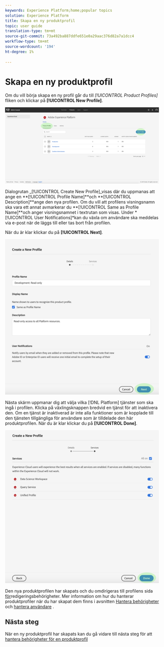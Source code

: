 ```yaml
---
keywords: Experience Platform;home;popular topics
solution: Experience Platform
title: Skapa en ny produktprofil
topic: user guide
translation-type: tm+mt
source-git-commit: 73a492ba887ddfe651e0a29aac376d82a7a1dcc4
workflow-type: tm+mt
source-wordcount: '194'
ht-degree: 1%

---
```



# Skapa en ny produktprofil

Om du vill börja skapa en ny profil går du till *[!UICONTROL Product Profiles]* fliken och klickar på **[!UICONTROL New Profile]**.

![new-profile-button](../images/new-profile-button.png)

Dialogrutan _[!UICONTROL Create New Profile]_visas där du uppmanas att ange en **[!UICONTROL Profile Name]**och **[!UICONTROL Description]**ange den nya profilen. Om du vill att profilens visningsnamn ska vara ett annat avmarkerar du **[!UICONTROL Same as Profile Name]**och anger visningsnamnet i textrutan som visas. Under *[!UICONTROL User Notifications]*kan du växla om användare ska meddelas via e-post när de läggs till eller tas bort från profilen.

När du är klar klickar du på **[!UICONTROL Next]**.

![new-profile-details](../images/new-profile-details.png)

Nästa skärm uppmanar dig att välja vilka [!DNL Platform] tjänster som ska ingå i profilen. Klicka på växlingsknappen bredvid en tjänst för att inaktivera den. Om en tjänst är inaktiverad är inte alla funktioner som är kopplade till den tjänsten tillgängliga för användare som är tilldelade den här produktprofilen. När du är klar klickar du på **[!UICONTROL Done]**.

![new-profile-services](../images/new-profile-services.png)

Den nya produktprofilen har skapats och du omdirigeras till profilens sida [för](#edit-permissions)redigeringsbehörigheter. Mer information om hur du hanterar produktprofiler när du har skapat dem finns i avsnitten [Hantera behörigheter](#manage-permissions-for-a-product-profile) och [hantera användare](#manage-users-for-a-product-profile) .

## Nästa steg

När en ny produktprofil har skapats kan du gå vidare till nästa steg för att [hantera behörigheter för en produktprofil](permissions.md)